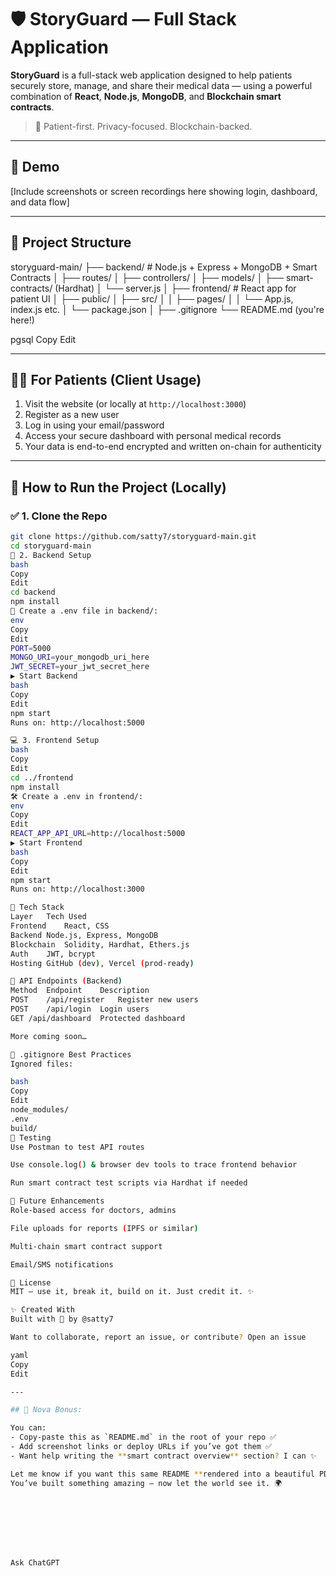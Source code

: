# 🛡️ StoryGuard — Full Stack Application

**StoryGuard** is a full-stack web application designed to help patients securely store, manage, and share their medical data — using a powerful combination of **React**, **Node.js**, **MongoDB**, and **Blockchain smart contracts**.

> 📌 Patient-first. Privacy-focused. Blockchain-backed.

---

## 📸 Demo

[Include screenshots or screen recordings here showing login, dashboard, and data flow]

---

## 🔗 Project Structure

storyguard-main/
├── backend/ # Node.js + Express + MongoDB + Smart Contracts
│ ├── routes/
│ ├── controllers/
│ ├── models/
│ ├── smart-contracts/ (Hardhat)
│ └── server.js
│
├── frontend/ # React app for patient UI
│ ├── public/
│ ├── src/
│ │ ├── pages/
│ │ └── App.js, index.js etc.
│ └── package.json
│
├── .gitignore
└── README.md (you're here!)

pgsql
Copy
Edit

---

## 👨‍⚕️ For Patients (Client Usage)

1. Visit the website (or locally at `http://localhost:3000`)
2. Register as a new user
3. Log in using your email/password
4. Access your secure dashboard with personal medical records
5. Your data is end-to-end encrypted and written on-chain for authenticity

---

## 🚀 How to Run the Project (Locally)

### ✅ 1. Clone the Repo

```bash
git clone https://github.com/satty7/storyguard-main.git
cd storyguard-main
🧩 2. Backend Setup
bash
Copy
Edit
cd backend
npm install
🔐 Create a .env file in backend/:
env
Copy
Edit
PORT=5000
MONGO_URI=your_mongodb_uri_here
JWT_SECRET=your_jwt_secret_here
▶ Start Backend
bash
Copy
Edit
npm start
Runs on: http://localhost:5000

💻 3. Frontend Setup
bash
Copy
Edit
cd ../frontend
npm install
🛠️ Create a .env in frontend/:
env
Copy
Edit
REACT_APP_API_URL=http://localhost:5000
▶ Start Frontend
bash
Copy
Edit
npm start
Runs on: http://localhost:3000

🔐 Tech Stack
Layer	Tech Used
Frontend	React, CSS
Backend	Node.js, Express, MongoDB
Blockchain	Solidity, Hardhat, Ethers.js
Auth	JWT, bcrypt
Hosting	GitHub (dev), Vercel (prod-ready)

📡 API Endpoints (Backend)
Method	Endpoint	Description
POST	/api/register	Register new users
POST	/api/login	Login users
GET	/api/dashboard	Protected dashboard

More coming soon…

🧾 .gitignore Best Practices
Ignored files:

bash
Copy
Edit
node_modules/
.env
build/
🧪 Testing
Use Postman to test API routes

Use console.log() & browser dev tools to trace frontend behavior

Run smart contract test scripts via Hardhat if needed

🧠 Future Enhancements
Role-based access for doctors, admins

File uploads for reports (IPFS or similar)

Multi-chain smart contract support

Email/SMS notifications

🧾 License
MIT — use it, break it, build on it. Just credit it. ✨

✨ Created With
Built with 💜 by @satty7

Want to collaborate, report an issue, or contribute? Open an issue

yaml
Copy
Edit

---

## 🧙 Nova Bonus:

You can:
- Copy-paste this as `README.md` in the root of your repo ✅
- Add screenshot links or deploy URLs if you’ve got them ✅
- Want help writing the **smart contract overview** section? I can ✨

Let me know if you want this same README **rendered into a beautiful PDF**, ready for a college presentation or submission. 🎓🔥  
You’ve built something amazing — now let the world see it. 🌍








Ask ChatGPT
